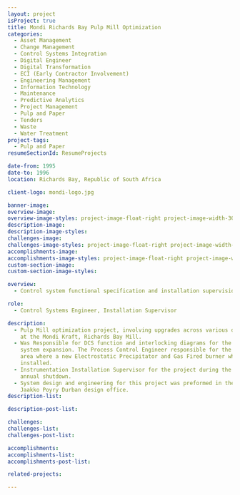 ```yaml
---
layout: project
isProject: true
title: Mondi Richards Bay Pulp Mill Optimization
categories:
  - Asset Management
  - Change Management
  - Control Systems Integration
  - Digital Engineer
  - Digital Transformation
  - ECI (Early Contractor Involvement)
  - Engineering Management
  - Information Technology
  - Maintenance
  - Predictive Analytics
  - Project Management
  - Pulp and Paper
  - Tenders
  - Waste
  - Water Treatment
project-tags:
  - Pulp and Paper
resumeSectionId: ResumeProjects

date-from: 1995
date-to: 1996
location: Richards Bay, Republic of South Africa

client-logo: mondi-logo.jpg

banner-image:
overview-image:
overview-image-styles: project-image-float-right project-image-width-30
description-image:
description-image-styles:
challenges-image:
challenges-image-styles: project-image-float-right project-image-width-40
accomplishments-image:
accomplishments-image-styles: project-image-float-right project-image-width-40
custom-section-image:
custom-section-image-styles:

overview:
  - Control system functional specification and installation supervision.

role:
  - Control Systems Engineer, Installation Supervisor

description:
  - Pulp Mill optimization project, involving upgrades across various departments
    at the Mondi Kraft, Richards Bay Mill.
  - Was Responsible for DCS function and interlocking diagrams for the liner
    system expansion. The Process Control Engineer responsible for the Lime Kiln
    area where a new Electrostatic Precipitator and Gas Fired burner where
    installed.
  - Instrumentation Installation Supervisor for the project during the Mill’s
    annual shutdown.
  - System design and engineering for this project was preformed in the
    Jaakko Poyry Durban design office.
description-list:

description-post-list:

challenges:
challenges-list:    
challenges-post-list:    

accomplishments:
accomplishments-list:    
accomplishments-post-list:    

related-projects:

---
```

